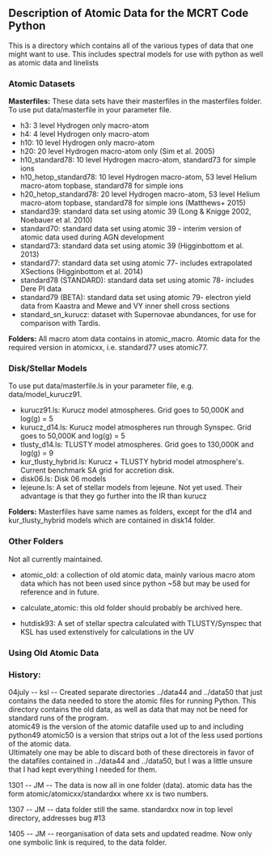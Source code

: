 ## Description of Atomic Data for the MCRT Code Python

This is a directory which contains all of the various types
of data that one might want to use.  This includes spectral
models for use with python as well as atomic data and linelists


### Atomic Datasets

**Masterfiles:** These data sets have their masterfiles in the masterfiles folder. To use put data/masterfile in your parameter file.

* h3: 3 level Hydrogen only macro-atom 
* h4: 4 level Hydrogen only macro-atom
* h10: 10 level Hydrogen only macro-atom
* h20: 20 level Hydrogen macro-atom only (Sim et al. 2005)
* h10_standard78: 10 level Hydrogen macro-atom, standard73 for simple ions 
* h10_hetop_standard78: 10 level Hydrogen macro-atom, 53 level Helium macro-atom topbase, standard78 for simple ions 
* h20_hetop_standard78: 20 level Hydrogen macro-atom, 53 level Helium macro-atom topbase, standard78 for simple ions (Matthews+ 2015)
* standard39: standard data set using atomic 39 (Long & Knigge 2002, Noebauer et al. 2010)
* standard70: standard data set using atomic 39 - interim version of atomic data used during AGN development
* standard73: standard data set using atomic 39 (Higginbottom et al. 2013)
* standard77: standard data set using atomic 77- includes extrapolated XSections (Higginbottom et al. 2014)
* standard78 (STANDARD): standard data set using atomic 78- includes Dere PI data
* standard79 (BETA): standard data set using atomic 79- electron yield data from Kaastra and Mewe and VY inner shell cross sections
* standard_sn_kurucz: dataset with Supernovae abundances, for use for comparison with Tardis.

**Folders:** All macro atom data contains in atomic_macro. Atomic data for the required version in atomicxx, i.e. standard77 uses atomic77.


### Disk/Stellar Models

To use put data/masterfile.ls in your parameter file, e.g. data/model_kurucz91. 

* kurucz91.ls: Kurucz model atmospheres. Grid goes to 50,000K and log(g) = 5
* kurucz_d14.ls: Kurucz model atmospheres run through Synspec. Grid goes to 50,000K and log(g) = 5
* tlusty_d14.ls: TLUSTY model atmospheres. Grid goes to 130,000K and log(g) = 9
* kur_tlusty_hybrid.ls: Kurucz + TLUSTY hybrid model atmosphere's. Current benchmark SA grid for accretion disk.
* disk06.ls: Disk 06 models
* lejeune.ls: A set of stellar models from lejeune.  Not yet used. Their advantage is that they go further into the IR than kurucz

**Folders:** Masterfiles have same names as folders, except for the d14 and kur_tlusty_hybrid models which are contained in disk14 folder.


### Other Folders
Not all currently maintained.

* atomic_old: a collection of old atomic data, mainly various macro atom data which has not been used
			since python ~58 but may be used for reference and in future.

* calculate_atomic: this old folder should probably be archived here.

* hutdisk93: A set of stellar spectra calculated with TLUSTY/Synspec that KSL has used extenstively for calculations in the UV




### Using Old Atomic Data



### History:

04july -- ksl -- Created separate directories ../data44 and ../data50 that just contains
	the data needed to store the atomic files for running Python.  This directory
	contains the old data, as well as data that may not be need for standard runs
	of the program.  
	atomic49 is the version of the atomic datafile used up to and including python49
	atomic50 is a version that strips out a lot of the less used portions of the 
	atomic data.  
	Ultimately one may be able to discard both of these directoreis in favor of the
	datafiles contained in ../data44 and ../data50, but I was a little unsure that
	I had kept everything I needed for them.

1301 -- JM -- The data is now all in one folder (data). atomic data has the form 
	 atomic/atomicxx/standardxx where xx is two numbers.

1307 -- JM -- data folder still the same. standardxx now in top level directory,
	addresses bug #13

1405 -- JM -- reorganisation of data sets and updated readme. Now only one symbolic link is required, to the data folder.

